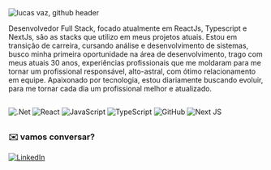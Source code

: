 <img src="https://github.com/httpslucasvaz/httpslucasvaz/assets/118950711/4881eb1e-b2a0-45c6-8e9d-78c99499c498" alt="lucas vaz, github header" />


Desenvolvedor Full Stack, focado atualmente em ReactJs, Typescript e NextJs, são as stacks que utilizo em meus projetos atuais. Estou em transição de carreira, cursando análise e desenvolvimento de sistemas, busco minha primeira oportunidade na área de desenvolvimento, trago com meus atuais 30 anos, experiências profissionais que me moldaram para me tornar um profissional responsável, alto-astral, com ótimo relacionamento em equipe. Apaixonado por tecnologia, estou diariamente buscando evoluir, para me tornar cada dia um profissional melhor e atualizado.
<br/>
##

![.Net](https://img.shields.io/badge/.NET-5C2D91?style=for-the-badge&logo=.net&logoColor=white)  ![React](https://img.shields.io/badge/react-%2320232a.svg?style=for-the-badge&logo=react&logoColor=%2361DAFB) ![JavaScript](https://img.shields.io/badge/javascript-%23323330.svg?style=for-the-badge&logo=javascript&logoColor=%23F7DF1E) ![TypeScript](https://img.shields.io/badge/typescript-%23007ACC.svg?style=for-the-badge&logo=typescript&logoColor=white) ![GitHub](https://img.shields.io/badge/github-%23121011.svg?style=for-the-badge&logo=github&logoColor=white)  ![Next JS](https://img.shields.io/badge/Next-black?style=for-the-badge&logo=next.js&logoColor=white)

##
### ✉️ vamos conversar?
[![LinkedIn](https://img.shields.io/badge/LinkedIn-%230077B5.svg?logo=linkedin&logoColor=white)](https://linkedin.com/in/lucasvazz)

